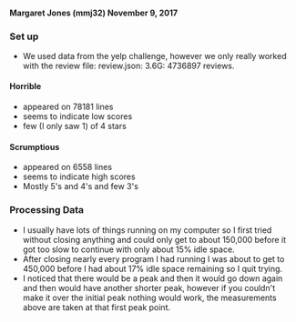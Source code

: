 #### Margaret Jones (mmj32) November 9, 2017

### Set up
- We used data from the yelp challenge, however we only really worked with the review file: review.json: 3.6G: 4736897 reviews.
#### Horrible
- appeared on 78181 lines
- seems to indicate low scores
- few (I only saw 1) of 4 stars

#### Scrumptious
- appeared on 6558 lines
- seems to indicate high scores
- Mostly 5's and 4's and few 3's

### Processing Data
- I usually have lots of things running on my computer so I first tried without closing anything and could only get to about 150,000 before it got too slow to continue with only about 15% idle space.
- After closing nearly every program I had running I was about to get to 450,000 before I had about 17% idle space remaining so I quit trying.
- I noticed that there would be a peak and then it would go down again and then would have another shorter peak, however if you couldn't make it over the initial peak nothing would work, the measurements above are taken at that first peak point.
